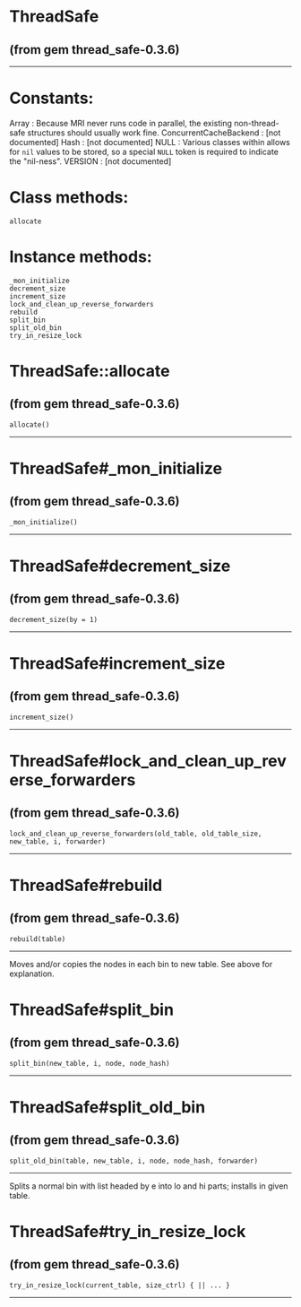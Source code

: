 # ThreadSafe

(from gem thread_safe-0.3.6)
---















---
# Constants:

Array
:   Because MRI never runs code in parallel, the existing non-thread-safe
    structures should usually work fine.
ConcurrentCacheBackend
:   [not documented]
Hash
:   [not documented]
NULL
:   Various classes within allows for `nil` values to be stored, so a special
    `NULL` token is required to indicate the "nil-ness".
VERSION
:   [not documented]


# Class methods:

    allocate

# Instance methods:

    _mon_initialize
    decrement_size
    increment_size
    lock_and_clean_up_reverse_forwarders
    rebuild
    split_bin
    split_old_bin
    try_in_resize_lock

# ThreadSafe::allocate

(from gem thread_safe-0.3.6)
---
    allocate()

---


# ThreadSafe#_mon_initialize

(from gem thread_safe-0.3.6)
---
    _mon_initialize()

---


# ThreadSafe#decrement_size

(from gem thread_safe-0.3.6)
---
    decrement_size(by = 1)

---


# ThreadSafe#increment_size

(from gem thread_safe-0.3.6)
---
    increment_size()

---


# ThreadSafe#lock_and_clean_up_reverse_forwarders

(from gem thread_safe-0.3.6)
---
    lock_and_clean_up_reverse_forwarders(old_table, old_table_size, new_table, i, forwarder)

---


# ThreadSafe#rebuild

(from gem thread_safe-0.3.6)
---
    rebuild(table)

---

Moves and/or copies the nodes in each bin to new table. See above for
explanation.


# ThreadSafe#split_bin

(from gem thread_safe-0.3.6)
---
    split_bin(new_table, i, node, node_hash)

---


# ThreadSafe#split_old_bin

(from gem thread_safe-0.3.6)
---
    split_old_bin(table, new_table, i, node, node_hash, forwarder)

---

Splits a normal bin with list headed by e into lo and hi parts; installs in
given table.


# ThreadSafe#try_in_resize_lock

(from gem thread_safe-0.3.6)
---
    try_in_resize_lock(current_table, size_ctrl) { || ... }

---


